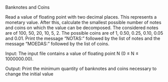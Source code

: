 Banknotes and Coins


Read a value of floating point with two decimal places. This represents a monetary value. After this, calculate the smallest possible number of notes and coins on which the value can be decomposed. The considered notes are of 100, 50, 20, 10, 5, 2. The possible coins are of 1, 0.50, 0.25, 0.10, 0.05 and 0.01. Print the message “NOTAS:” followed by the list of notes and the message “MOEDAS:” followed by the list of coins.

Input:
The input file contains a value of floating point N (0 ≤ N ≤ 1000000.00).

Output:
Print the minimum quantity of banknotes and coins necessary to change the initial value
